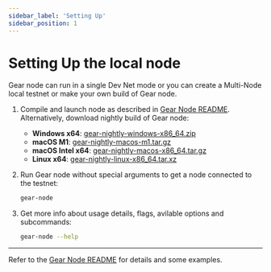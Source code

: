 ```yaml
---
sidebar_label: 'Setting Up'
sidebar_position: 1
---
```


# Setting Up the local node

Gear node can run in a single Dev Net mode or you can create a Multi-Node local testnet or make your own build of Gear node.

1. Compile and launch node as described in [Gear Node README](https://github.com/gear-tech/gear/tree/master/node#readme). Alternatively, download nightly build of Gear node:

    - **Windows x64**: [gear-nightly-windows-x86_64.zip](https://builds.gear.rs/gear-nightly-windows-x86_64.zip)
    - **macOS M1**: [gear-nightly-macos-m1.tar.gz](https://builds.gear.rs/gear-nightly-macos-m1.tar.gz)
    - **macOS Intel x64**: [gear-nightly-macos-x86_64.tar.gz](https://builds.gear.rs/gear-nightly-macos-x86_64.tar.gz)
    - **Linux x64**: [gear-nightly-linux-x86_64.tar.xz](https://builds.gear.rs/gear-nightly-linux-x86_64.tar.xz)

2. Run Gear node without special arguments to get a node connected to the testnet:

    ```bash
    gear-node
    ```

3. Get more info about usage details, flags, avilable options and subcommands:

    ```bash
    gear-node --help
    ```

***

Refer to the [Gear Node README](https://github.com/gear-tech/gear/tree/master/node) for details and some examples.
